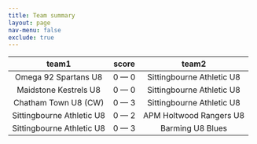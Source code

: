 ```yaml
---
title: Team summary
layout: page
nav-menu: false
exclude: true
---
```




|           team1           |    score    |           team2           |
|:-------------------------:|:-----------:|:-------------------------:|
|   Omega 92 Spartans U8    | 0 &mdash; 0 | Sittingbourne Athletic U8 |
|   Maidstone Kestrels U8   | 0 &mdash; 0 | Sittingbourne Athletic U8 |
|   Chatham Town U8 (CW)    | 0 &mdash; 3 | Sittingbourne Athletic U8 |
| Sittingbourne Athletic U8 | 0 &mdash; 2 |  APM Holtwood Rangers U8  |
| Sittingbourne Athletic U8 | 0 &mdash; 3 |     Barming U8 Blues      |

